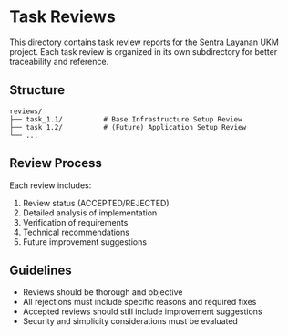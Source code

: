 # Task Reviews

This directory contains task review reports for the Sentra Layanan UKM project. Each task review is organized in its own subdirectory for better traceability and reference.

## Structure

```
reviews/
├── task_1.1/          # Base Infrastructure Setup Review
├── task_1.2/          # (Future) Application Setup Review
└── ...
```

## Review Process

Each review includes:
1. Review status (ACCEPTED/REJECTED)
2. Detailed analysis of implementation
3. Verification of requirements
4. Technical recommendations
5. Future improvement suggestions

## Guidelines

- Reviews should be thorough and objective
- All rejections must include specific reasons and required fixes
- Accepted reviews should still include improvement suggestions
- Security and simplicity considerations must be evaluated